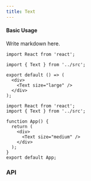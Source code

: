 ```yaml
---
title: Text
---
```


#### Basic Usage

Write markdown here.

```tsx
import React from 'react';

import { Text } from '../src';

export default () => (
  <div>
    <Text size="large" />
  </div>
);
```

```tsx
import React from 'react';
import { Text } from '../src';

function App() {
  return (
    <div>
      <Text size="medium" />
    </div>
  );
}
export default App;
```


### API

<API src="../src/text/index.tsx"/>